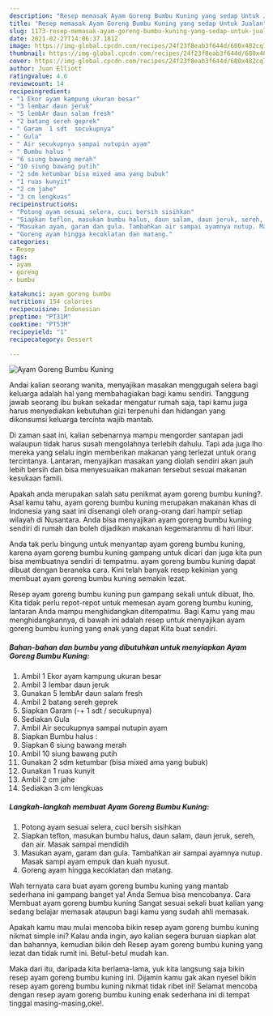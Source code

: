 ```yaml
---
description: "Resep memasak Ayam Goreng Bumbu Kuning yang sedap Untuk Jualan"
title: "Resep memasak Ayam Goreng Bumbu Kuning yang sedap Untuk Jualan"
slug: 1173-resep-memasak-ayam-goreng-bumbu-kuning-yang-sedap-untuk-jualan
date: 2021-02-27T14:06:37.181Z
image: https://img-global.cpcdn.com/recipes/24f23f8eab3f644d/680x482cq70/ayam-goreng-bumbu-kuning-foto-resep-utama.jpg
thumbnail: https://img-global.cpcdn.com/recipes/24f23f8eab3f644d/680x482cq70/ayam-goreng-bumbu-kuning-foto-resep-utama.jpg
cover: https://img-global.cpcdn.com/recipes/24f23f8eab3f644d/680x482cq70/ayam-goreng-bumbu-kuning-foto-resep-utama.jpg
author: Juan Elliott
ratingvalue: 4.6
reviewcount: 14
recipeingredient:
- "1 Ekor ayam kampung ukuran besar"
- "3 lembar daun jeruk"
- "5 lembAr daun salam fresh"
- "2 batang sereh geprek"
- " Garam  1 sdt  secukupnya"
- " Gula"
- " Air secukupnya sampai nutupin ayam"
- " Bumbu halus "
- "6 siung bawang merah"
- "10 siung bawang putih"
- "2 sdm ketumbar bisa mixed ama yang bubuk"
- "1 ruas kunyit"
- "2 cm jahe"
- "3 cm lengkuas"
recipeinstructions:
- "Potong ayam sesuai selera, cuci bersih sisihkan"
- "Siapkan teflon, masukan bumbu halus, daun salam, daun jeruk, sereh, dan air. Masak sampai mendidih"
- "Masukan ayam, garam dan gula. Tambahkan air sampai ayamnya nutup. Masak sampi ayam empuk dan kuah nyusut."
- "Goreng ayam hingga kecoklatan dan matang."
categories:
- Resep
tags:
- ayam
- goreng
- bumbu

katakunci: ayam goreng bumbu 
nutrition: 154 calories
recipecuisine: Indonesian
preptime: "PT31M"
cooktime: "PT53M"
recipeyield: "1"
recipecategory: Dessert

---
```



![Ayam Goreng Bumbu Kuning](https://img-global.cpcdn.com/recipes/24f23f8eab3f644d/680x482cq70/ayam-goreng-bumbu-kuning-foto-resep-utama.jpg)

Andai kalian seorang wanita, menyajikan masakan menggugah selera bagi keluarga adalah hal yang membahagiakan bagi kamu sendiri. Tanggung jawab seorang ibu bukan sekadar mengatur rumah saja, tapi kamu juga harus menyediakan kebutuhan gizi terpenuhi dan hidangan yang dikonsumsi keluarga tercinta wajib mantab.

Di zaman  saat ini, kalian sebenarnya mampu mengorder santapan jadi walaupun tidak harus susah mengolahnya terlebih dahulu. Tapi ada juga lho mereka yang selalu ingin memberikan makanan yang terlezat untuk orang tercintanya. Lantaran, menyajikan masakan yang diolah sendiri akan jauh lebih bersih dan bisa menyesuaikan makanan tersebut sesuai makanan kesukaan famili. 



Apakah anda merupakan salah satu penikmat ayam goreng bumbu kuning?. Asal kamu tahu, ayam goreng bumbu kuning merupakan makanan khas di Indonesia yang saat ini disenangi oleh orang-orang dari hampir setiap wilayah di Nusantara. Anda bisa menyajikan ayam goreng bumbu kuning sendiri di rumah dan boleh dijadikan makanan kegemaranmu di hari libur.

Anda tak perlu bingung untuk menyantap ayam goreng bumbu kuning, karena ayam goreng bumbu kuning gampang untuk dicari dan juga kita pun bisa membuatnya sendiri di tempatmu. ayam goreng bumbu kuning dapat dibuat dengan beraneka cara. Kini telah banyak resep kekinian yang membuat ayam goreng bumbu kuning semakin lezat.

Resep ayam goreng bumbu kuning pun gampang sekali untuk dibuat, lho. Kita tidak perlu repot-repot untuk memesan ayam goreng bumbu kuning, lantaran Anda mampu menghidangkan ditempatmu. Bagi Kamu yang mau menghidangkannya, di bawah ini adalah resep untuk menyajikan ayam goreng bumbu kuning yang enak yang dapat Kita buat sendiri.

<!--inarticleads1-->

##### Bahan-bahan dan bumbu yang dibutuhkan untuk menyiapkan Ayam Goreng Bumbu Kuning:

1. Ambil 1 Ekor ayam kampung ukuran besar
1. Ambil 3 lembar daun jeruk
1. Gunakan 5 lembAr daun salam fresh
1. Ambil 2 batang sereh geprek
1. Siapkan  Garam (-+ 1 sdt / secukupnya)
1. Sediakan  Gula
1. Ambil  Air secukupnya sampai nutupin ayam
1. Siapkan  Bumbu halus :
1. Siapkan 6 siung bawang merah
1. Ambil 10 siung bawang putih
1. Gunakan 2 sdm ketumbar (bisa mixed ama yang bubuk)
1. Gunakan 1 ruas kunyit
1. Ambil 2 cm jahe
1. Sediakan 3 cm lengkuas




<!--inarticleads2-->

##### Langkah-langkah membuat Ayam Goreng Bumbu Kuning:

1. Potong ayam sesuai selera, cuci bersih sisihkan
1. Siapkan teflon, masukan bumbu halus, daun salam, daun jeruk, sereh, dan air. Masak sampai mendidih
1. Masukan ayam, garam dan gula. Tambahkan air sampai ayamnya nutup. Masak sampi ayam empuk dan kuah nyusut.
1. Goreng ayam hingga kecoklatan dan matang.




Wah ternyata cara buat ayam goreng bumbu kuning yang mantab sederhana ini gampang banget ya! Anda Semua bisa mencobanya. Cara Membuat ayam goreng bumbu kuning Sangat sesuai sekali buat kalian yang sedang belajar memasak ataupun bagi kamu yang sudah ahli memasak.

Apakah kamu mau mulai mencoba bikin resep ayam goreng bumbu kuning nikmat simple ini? Kalau anda ingin, ayo kalian segera buruan siapkan alat dan bahannya, kemudian bikin deh Resep ayam goreng bumbu kuning yang lezat dan tidak rumit ini. Betul-betul mudah kan. 

Maka dari itu, daripada kita berlama-lama, yuk kita langsung saja bikin resep ayam goreng bumbu kuning ini. Dijamin kamu gak akan nyesel bikin resep ayam goreng bumbu kuning nikmat tidak ribet ini! Selamat mencoba dengan resep ayam goreng bumbu kuning enak sederhana ini di tempat tinggal masing-masing,oke!.

